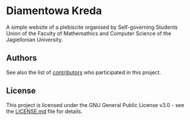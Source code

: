 # Diamentowa Kreda
A simple website of a plebiscite organised by Self-governing Students Union of the Faculty of Mathemathics and Computer Science of the Jagiellonian University.

## Authors

See also the list of [contributors](https://github.com/KSIUJ/www.diamentowakreda/graphs/contributors) who participated in this project.

## License
This project is licensed under the GNU General Public License v3.0 - see the [LICENSE.md](LICENSE.md) file for details.
